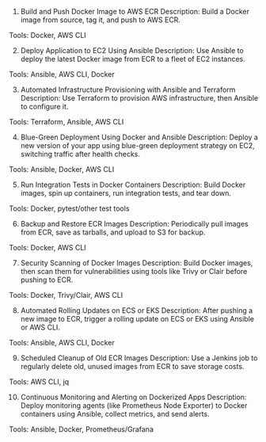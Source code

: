 1. Build and Push Docker Image to AWS ECR
Description: Build a Docker image from source, tag it, and push to AWS ECR.

Tools: Docker, AWS CLI

2. Deploy Application to EC2 Using Ansible
Description: Use Ansible to deploy the latest Docker image from ECR to a fleet of EC2 instances.

Tools: Ansible, AWS CLI, Docker

3. Automated Infrastructure Provisioning with Ansible and Terraform
Description: Use Terraform to provision AWS infrastructure, then Ansible to configure it.

Tools: Terraform, Ansible, AWS CLI

4. Blue-Green Deployment Using Docker and Ansible
Description: Deploy a new version of your app using blue-green deployment strategy on EC2, switching traffic after health checks.

Tools: Ansible, Docker, AWS CLI

5. Run Integration Tests in Docker Containers
Description: Build Docker images, spin up containers, run integration tests, and tear down.

Tools: Docker, pytest/other test tools

6. Backup and Restore ECR Images
Description: Periodically pull images from ECR, save as tarballs, and upload to S3 for backup.

Tools: Docker, AWS CLI

7. Security Scanning of Docker Images
Description: Build Docker images, then scan them for vulnerabilities using tools like Trivy or Clair before pushing to ECR.

Tools: Docker, Trivy/Clair, AWS CLI

8. Automated Rolling Updates on ECS or EKS
Description: After pushing a new image to ECR, trigger a rolling update on ECS or EKS using Ansible or AWS CLI.

Tools: Ansible, AWS CLI, Docker

9. Scheduled Cleanup of Old ECR Images
Description: Use a Jenkins job to regularly delete old, unused images from ECR to save storage costs.

Tools: AWS CLI, jq

10. Continuous Monitoring and Alerting on Dockerized Apps
Description: Deploy monitoring agents (like Prometheus Node Exporter) to Docker containers using Ansible, collect metrics, and send alerts.

Tools: Ansible, Docker, Prometheus/Grafana
